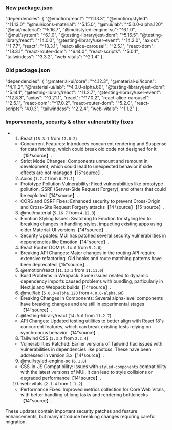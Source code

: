 ### New package.json

"dependencies": {
"@emotion/react": "^11.13.3",
"@emotion/styled": "^11.13.0",
"@mui/icons-material": "^5.15.0",
"@mui/lab": "^5.0.0-alpha.120",
"@mui/material": "^5.16.7",
"@mui/styled-engine-sc": "^6.1.0",
"@mui/system": "^6.1.0",
"@testing-library/jest-dom": "^5.16.5",
"@testing-library/react": "^14.0.0",
"@testing-library/user-event": "^14.2.0",
"axios": "^1.7.7",
"react": "^18.3.1",
"react-alice-carousel": "^2.5.1",
"react-dom": "^18.3.1",
"react-router-dom": "^6.14.0",
"react-scripts": "^5.0.1",
"tailwindcss": "^3.3.2",
"web-vitals": "^2.1.4"
},

### Old package.json

"dependencies": {
"@material-ui/core": "^4.12.3",
"@material-ui/icons": "^4.11.2",
"@material-ui/lab": "^4.0.0-alpha.60",
"@testing-library/jest-dom": "^5.14.1",
"@testing-library/react": "^11.2.7",
"@testing-library/user-event": "^12.8.3",
"axios": "^0.21.1",
"react": "^17.0.2",
"react-alice-carousel": "^2.5.1",
"react-dom": "^17.0.2",
"react-router-dom": "^5.2.0",
"react-scripts": "4.0.3",
"tailwindcss": "^2.2.4",
"web-vitals": "^1.1.2"
},

### Imporvements, security & other vulnerability fixes

- 1.  React (`18.3.1` from `17.0.2`)

  - Concurrent Features: Introduces concurrent rendering and Suspense for data fetching, which could break old code not designed for it【15†source】.
  - Strict Mode Changes: Components unmount and remount in development, which could lead to unexpected behavior if side effects are not managed【15†source】.

  2.  Axios (`1.7.7` from `0.21.1`)

  - Prototype Pollution Vulnerability: Fixed vulnerabilities like prototype pollution, SSRF (Server-Side Request Forgery), and others that could be exploited【14†source】.
  - CORS and CSRF Fixes: Enhanced security to prevent Cross-Origin and Cross-Site Request Forgery attacks【14†source】【15†source】.

  3.  @mui/material (`5.16.7` from `4.12.3`)

  - Emotion Styling Issues: Switching to Emotion for styling led to breaking changes in handling styles, impacting existing apps using older Material-UI versions【14†source】.
  - Security Updates: MUI has patched several security vulnerabilities in dependencies like Emotion【14†source】.

  4.  React Router DOM (`6.14.0` from `5.2.0`)

  - Breaking API Changes: Major changes in the routing API require extensive refactoring. Old hooks and route matching patterns have been deprecated【15†source】.

  5.  @emotion/react (`11.13.3` from `11.11.0`)

  - Build Problems in Webpack: Some issues related to dynamic dependency imports caused problems with bundling, particularly in Next.js and Webpack builds【14†source】.

  6.  @mui/lab (`5.0.0-alpha.120` from `4.0.0-alpha.60`)

  - Breaking Changes in Components: Several alpha-level components have breaking changes and are still in experimental stages【14†source】.

  7.  @testing-library/react (`14.0.0` from `11.2.7`)

  - API Changes: Updated testing utilities to better align with React 18's concurrent features, which can break existing tests relying on synchronous behavior【14†source】.

  8.  Tailwind CSS (`3.3.2` from `2.2.4`)

  - Vulnerabilities Patched: Earlier versions of Tailwind had issues with vulnerabilities in dependencies like postcss. These have been addressed in version 3.x【14†source】.

  9.  @mui/styled-engine-sc (`6.1.0`)

  - CSS-in-JS Compatibility: Issues with `styled-components` compatibility with the latest versions of MUI. It can lead to style collisions or degraded performance【14†source】.

  10. web-vitals (`2.1.4` from `1.1.2`)

  - Performance Fixes: Improved metrics collection for Core Web Vitals, with better handling of long tasks and rendering bottlenecks【14†source】.

These updates contain important security patches and feature enhancements, but many introduce breaking changes requiring careful migration.
